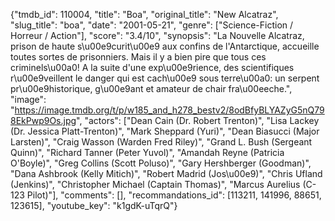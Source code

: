 {"tmdb_id": 110004, "title": "Boa", "original_title": "New Alcatraz", "slug_title": "boa", "date": "2001-05-21", "genre": ["Science-Fiction / Horreur / Action"], "score": "3.4/10", "synopsis": "La Nouvelle Alcatraz, prison de haute s\u00e9curit\u00e9 aux confins de l'Antarctique, accueille toutes sortes de prisonniers. Mais il y a bien pire que tous ces criminels\u00a0! A la suite d'une exp\u00e9rience, des scientifiques r\u00e9veillent le danger qui est cach\u00e9 sous terre\u00a0: un serpent pr\u00e9historique, g\u00e9ant et amateur de chair fra\u00eeche.", "image": "https://image.tmdb.org/t/p/w185_and_h278_bestv2/8odBfyBLYAZyG5nQ798EkPwp9Os.jpg", "actors": ["Dean Cain (Dr. Robert Trenton)", "Lisa Lackey (Dr. Jessica Platt-Trenton)", "Mark Sheppard (Yuri)", "Dean Biasucci (Major Larsten)", "Craig Wasson (Warden Fred Riley)", "Grand L. Bush (Sergeant Quinn)", "Richard Tanner (Peter Yuvol)", "Amandah Reyne (Patricia O'Boyle)", "Greg Collins (Scott Poluso)", "Gary Hershberger (Goodman)", "Dana Ashbrook (Kelly Mitich)", "Robert Madrid (Jos\u00e9)", "Chris Ufland (Jenkins)", "Christopher Michael (Captain Thomas)", "Marcus Aurelius (C-123 Pilot)"], "comments": [], "recommandations_id": [113211, 141996, 88651, 123615], "youtube_key": "k1gdK-uTqrQ"}